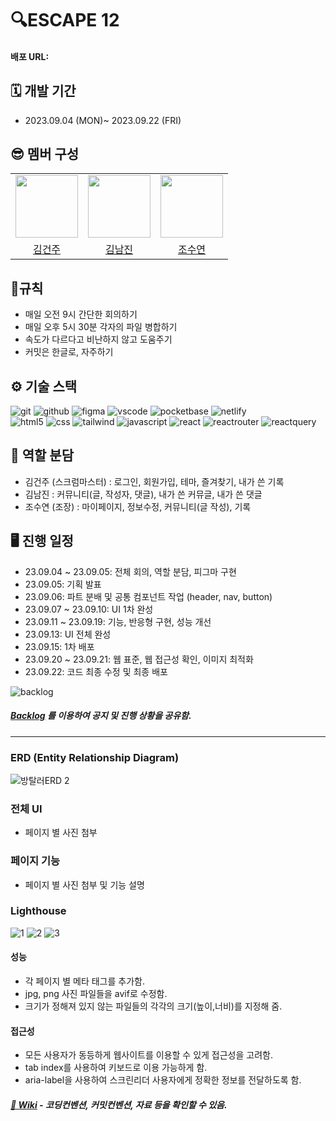    # 🔍ESCAPE 12
#### 배포 URL:

## 🗓️ 개발 기간
- 2023.09.04 (MON)~ 2023.09.22 (FRI) 

## 😎‍ 멤버 구성
<table>
   <tr>
      <td align="center"><img src="https://i.namu.wiki/i/9YwfSxeRDRic2gr7m6C3Vkrrx5_VqDLmUII6HuQpIfu6xdwIAh-l8Z3eId-b497s2RTyON2rKXBVXZbSfw5Vxg.webp" width="100"> </td>
      <td align="center"><img src="https://encrypted-tbn0.gstatic.com/images?q=tbn:ANd9GcQepAOWhlxLBPdtWjT3QqweuSoJnAcm2uKK4g&usqp=CAU" width="100"> </td>
      <td align="center"><img src="https://e1.pxfuel.com/desktop-wallpaper/946/152/desktop-wallpaper-1600x1200-crayon-shin-chan-sinchan-cute.jpg" width="100"> </td>
   </tr>   
   <tr>
      <td align="center"><a href="https://github.com/KIMGEUNDU">김건주</a> </td>
      <td align="center"><a href="https://github.com/skawls">김남진</a> </td>
      <td align="center"><a href="https://github.com/JOSuYeoM">조수연</a> </td>
   </tr>
</table>

## 📌규칙
- 매일 오전 9시 간단한 회의하기
- 매일 오후 5시 30분 각자의 파일 병합하기
- 속도가 다르다고 비난하지 않고 도움주기
- 커밋은 한글로, 자주하기

## ⚙️ 기술 스택
<div>
  <img alt="git" src="https://img.shields.io/badge/git-F05032?style=for-the-badge&logo=git&logoColor=white"> <img alt="github" src="https://img.shields.io/badge/github-181717?style=for-the-badge&logo=github&logoColor=white"> <img alt="figma" src="https://img.shields.io/badge/Figma-F24E1E?style=for-the-badge&logo=figma&logoColor=white"> <img alt="vscode" src="https://img.shields.io/badge/Visual_Studio-5C2D91?style=for-the-badge&logo=visual%20studio&logoColor=white"> <img alt="pocketbase" src="https://img.shields.io/badge/pocketbase-B8DBE4?style=for-the-badge&logo=pocketbase&logoColor=black"> <img alt="netlify" src="https://img.shields.io/badge/netlify-00C7B7?style=for-the-badge&logo=netlify&logoColor=black">
   </br>
   <img alt="html5" src="https://img.shields.io/badge/html5-E34F26?style=for-the-badge&logo=html5&logoColor=white"> <img alt="css" src="https://img.shields.io/badge/css-1572B6?style=for-the-badge&logo=css3&logoColor=white"> <img alt="tailwind" src ="https://img.shields.io/badge/Tailwind-06B6D4.svg?&style=for-the-badge&logo=TailwindCSS&logoColor=white"/> <img alt="javascript" src="https://img.shields.io/badge/javascript-F7DF1E?style=for-the-badge&logo=javascript&logoColor=black"> <img alt="react" src="https://img.shields.io/badge/react-61DAFB?style=for-the-badge&logo=react&logoColor=black"> <img alt="reactrouter" src="https://img.shields.io/badge/React_Router-CA4245?style=for-the-badge&logo=react-router&logoColor=white"> <img alt="reactquery" src="https://img.shields.io/badge/React_Query-FF4154?style=for-the-badge&logo=react-query&logoColor=white"> 
</div>

## 🔖 역할 분담
- 김건주 (스크럼마스터) : 로그인, 회원가입, 테마, 즐겨찾기, 내가 쓴 기록
- 김남진 : 커뮤니티(글, 작성자, 댓글), 내가 쓴 커뮤글, 내가 쓴 댓글
- 조수연 (조장) : 마이페이지, 정보수정, 커뮤니티(글 작성), 기록

## 🖥️ 진행 일정
- 23.09.04 ~ 23.09.05: 전체 회의, 역할 분담, 피그마 구현
- 23.09.05: 기획 발표
- 23.09.06: 파트 분배 및 공통 컴포넌트 작업 (header, nav, button)
- 23.09.07 ~ 23.09.10: UI 1차 완성
- 23.09.11 ~ 23.09.19: 기능, 반응형 구현, 성능 개선
- 23.09.13: UI 전체 완성
- 23.09.15: 1차 배포
- 23.09.20 ~ 23.09.21: 웹 표준, 웹 접근성 확인, 이미지 최적화
- 23.09.22: 코드 최종 수정 및 최종 배포

![backlog](https://github.com/FRONTENDSCHOOL6/escape12/assets/86372549/ca14f9d6-6381-48d2-8eed-426297f5e306)
##### [Backlog](https://github.com/orgs/FRONTENDSCHOOL6/projects/24/views/4) 를 이용하여 공지 및 진행 상황을 공유함.

---
### ERD (Entity Relationship Diagram)

![방탈러ERD 2](https://github.com/FRONTENDSCHOOL6/escape12/assets/86372549/112d0ccf-8abb-4df7-a584-716d2a5e59ad)


### 전체 UI
- 페이지 별 사진 첨부

### 페이지 기능
- 페이지 별 사진 첨부 및 기능 설명



### Lighthouse
![1](https://github.com/FRONTENDSCHOOL6/escape12/assets/86372549/b62dca0b-08e5-489e-b169-395c9b7dbdb9)
![2](https://github.com/FRONTENDSCHOOL6/escape12/assets/86372549/c94cf97a-d1b0-4b86-b496-e93ebe9fb96e)
![3](https://github.com/FRONTENDSCHOOL6/escape12/assets/86372549/13e60682-0982-4e29-9de7-2e7ed697f09f)

#### 성능
- 각 페이지 별 메타 태그를 추가함.
- jpg, png 사진 파일들을 avif로 수정함.
- 크기가 정해져 있지 않는 파일들의 각각의 크기(높이,너비)를 지정해 줌.

#### 접근성
- 모든 사용자가 동등하게 웹사이트를 이용할 수 있게 접근성을 고려함.
- tab index를 사용하여 키보드로 이용 가능하게 함.
- aria-label을 사용하여 스크린리더 사용자에게 정확한 정보를 전달하도록 함.

##### [📄 Wiki](https://github.com/FRONTENDSCHOOL6/escape12/wiki) - 코딩컨벤션, 커밋컨벤션, 자료 등을 확인할 수 있음.

